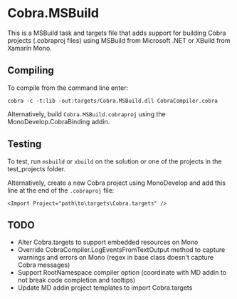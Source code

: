 Cobra.MSBuild
===========
This is a MSBuild task and targets file that adds support for building Cobra
projects (.cobraproj files) using MSBuild from Microsoft .NET or XBuild from
Xamarin Mono.

Compiling
---------------
To compile from the command line enter:

    cobra -c -t:lib -out:targets/Cobra.MSBuild.dll CobraCompiler.cobra

Alternatively, build ```Cobra.MSBuild.cobraproj``` using the
MonoDevelop.CobraBinding addin.

Testing
----------
To test, run ```msbuild``` or ```xbuild``` on the solution or one of the
projects in the test_projects folder.

Alternatively, create a new Cobra project using MonoDevelop and add this
line at the end of the ```.cobraproj``` file:

    <Import Project="path\to\targets\Cobra.targets" />

TODO
---------
  - Alter Cobra.targets to support embedded resources on Mono
  - Override CobraCompiler.LogEventsFromTextOutput method to capture warnings and errors on Mono (regex in base class doesn't capture Cobra messages)
  - Support RootNamespace compiler option (coordinate with MD addin to not break code completion and tooltips)
  - Update MD addin project templates to import Cobra.targets

